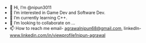 - 👋 Hi, I’m @nipun3011
- 👀 I’m interested in Game Dev and Software Dev.
- 🌱 I’m currently learning C++.
- 💞️ I’m looking to collaborate on ...
- 📫 How to reach me email- agrawalnipun68@gmail.com, linkedIn- www.linkedin.com/in/viewprofile1nipun-agrawal

<!---
nipun3011/nipun3011 is a ✨ special ✨ repository because its `README.md` (this file) appears on your GitHub profile.
You can click the Preview link to take a look at your changes.
--->
